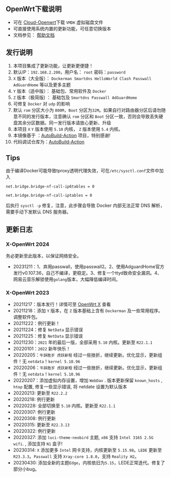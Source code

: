 ## **OpenWrt下载说明**
- 可在 [Cloud-Openwrt](https://openwrt.115115.xyz/)下载    `VMDK` 虚拟磁盘文件
- 可直接使用系统内置的更新功能，可任意切换版本
- 文档参见： [帮助文档](https://openwrt.115115.xyz/doc)
## **发行说明**
1. 本项目集成了更新功能，让更新更便捷！
2. 默认IP：`192.168.2.200`，用户名： `root` 密码：`password`
3. `X` 版本（大全版）： `Dockerman Smartdns HelloWorld Clash Passwall AdGuardHome` 等以及更多主题
4. `Y` 版本（适中版）： 基础包、常用软件及 `Docker`
6. `Z` 版本（极简版) ： 基础包及 `Smartdns Passwall AdGuardHome`
7. 可修复 `Docker` 对 `udp` 的影响
8. 默认 `rom` 分区大小为 `800M`，`Boot` 分区为`32M`。如果自行对路由器分区后请勿随意不同的发行版本，注意确认 `rom` 分区和 `Boot` 分区一致，否则会导致丢失硬盘其余分区数据。同一发行版本请放心更新、升级
9. 本项目 `X` `Y` 版本使用 `5.10` 内核，  `Z` 版本使用 `5.4` 内核。
10. 本镜像基于 ：[AutoBuild-Action](https://github.com/Hyy2001X/AutoBuild-Actions) 项目，特别感谢!
11. 代码调试仓库为：[AutoBuild-Action](https://github.com/kokeri/AutoBuild-Actions/)

## **Tips**
由于编译Docker可能导致tproxy透明代理失效，可在` /etc/sysctl.conf `文件中加入 

`net.bridge.bridge-nf-call-ip6tables = 0`

`net.bridge.bridge-nf-call-iptables = 0`

后执行 `sysctl -p` 修复，注意，此步骤会导致 Docker 内部无法正常 DNS 解析，需要手动下发默认 DNS 服务器。

## **更新日志**

### **X-OpenWrt 2024**

务必更新至此版本，以保证网络安全。

- 20231211：1、弃用passwall，使用passwall2。2、使用AdguardHome官方发行v0.107.36，自己不编译，更稳定。3、修复一个ttyd致命安全漏洞。4、网易云音乐解锁使用`golang`版本，大幅降低编译时间。

### **X-OpenWrt 2023**
- 20211217：版本发行！详情可至 [OpenWrt X](https://www.115115.xyz) 查看
- 20211218：添加 `Y` 版本，在 `Z` 版本基础上含有 `Dockerman` 及一些常用程序。调整软件包。
- 20211222：例行更新！
- 20211224：修复 `NetData` 显示错误
- 20211225：修复 `NetData` 显示错误
- 20211230：`2021` 年的最后一版，全部采用 `5.10` 内核。更新至 `R22.1.1`
- 20220101：`2022` 新年快乐！
- 20220205：`牛辞胜岁 虎跃新程` 经过一些挫折，继续更新。优化显示，更新组件！无 `netdata`！`kernel 5.10.96`
- 20220206：`牛辞胜岁 虎跃新程` 经过一些挫折，继续更新。优化显示，更新组件！无 `netdata`！`kernel 5.10.96`
- 20220207：添加虚拟内存设置，增加 `WebDav` . 版本更新保留 `known_hosts` , `htop` 配置, 修复一些显示错误, 将 netdate 设置为默认版本
- 20220213: 更新至 `R22.2.2`
- 20220218: 例行更新
- 20220228: 全部切换至 `5.10` 内核。更新至 `R22.1.1`
- 20220307: 例行更新
- 20220308: 例行更新
- 20220315: 更新至 `R22.3.13`
- 20220322: 例行更新
- 20220327: 添加 `luci-theme-neobird` 主题, `x86` 支持 `Intel 3165 2.5G wifi`. , 添加支持 `N1` 盒子!
- 20230314: `X` 添加更多 `Intel` 网卡支持，内核更新至 `5.15.98`。`LEDE` 更新至 `R23.3.3`。`Passwall` 支持 `Xray-core 1.8.0`，支持 `Reality H2`。
- 20230430: 添加全新的主题`Edge`，内核依旧为`5.15`，LEDE正常迭代。修复了部分小bug。
